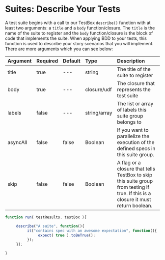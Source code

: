 # Suites: Describe Your Tests

A test suite begins with a call to our TestBox `describe()` function with at least two arguments: a `title` and a `body` function/closure. The `title` is the name of the suite to register and the `body` function/closure is the block of code that implements the suite. When applying BDD to your tests, this function is used to describe your story scenarios that you will implement. There are more arguments which you can see below:

| Argument | Required | Default | Type | Description |
| :--- | :--- | :--- | :--- | :--- |
| title | true | --- | string | The title of the suite to register |
| body | true | --- | closure/udf | The closure that represents the test suite |
| labels | false | --- | string/array | The list or array of labels this suite group belongs to |
| asyncAll | false | false | Boolean | If you want to parallelize the execution of the defined specs in this suite group. |
| skip | false | false | Boolean | A flag or a closure that tells TestBox to skip this suite group from testing if true. If this is a closure it must return boolean. |

```javascript
function run( testResults, testBox ){

     describe("A suite", function(){
          it("contains spec with an awesome expectation", function(){
               expect( true ).toBeTrue();
          });
     });

}
```

